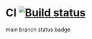# CI [![Build status](https://ci.appveyor.com/api/projects/status/hejp6u71v9acer65?svg=true)](https://ci.appveyor.com/project/Ekaterina7121994/testingwebinterfaces)
main branch status badge
